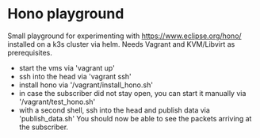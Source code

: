 # Hono playground

Small playground for experimenting with https://www.eclipse.org/hono/ installed on a k3s cluster via helm. Needs Vagrant and KVM/Libvirt as prerequisites.

- start the vms via 'vagrant up'
- ssh into the head via 'vagrant ssh'
- install hono via '/vagrant/install\_hono.sh'
- in case the subscriber did not stay open, you can start it manually via '/vagrant/test\_hono.sh'
- with a second shell, ssh into the head and publish data via 'publish\_data.sh'
You should now be able to see the packets arriving at the subscriber.
